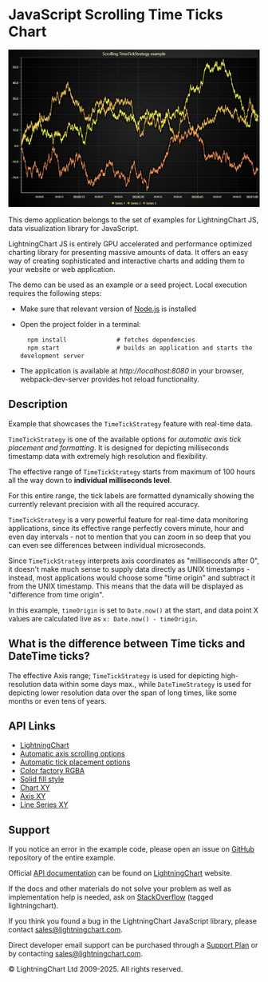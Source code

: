 # JavaScript Scrolling Time Ticks Chart

![JavaScript Scrolling Time Ticks Chart](timeTickStrategyScrolling-darkGold.png)

This demo application belongs to the set of examples for LightningChart JS, data visualization library for JavaScript.

LightningChart JS is entirely GPU accelerated and performance optimized charting library for presenting massive amounts of data. It offers an easy way of creating sophisticated and interactive charts and adding them to your website or web application.

The demo can be used as an example or a seed project. Local execution requires the following steps:

-   Make sure that relevant version of [Node.js](https://nodejs.org/en/download/) is installed
-   Open the project folder in a terminal:

          npm install              # fetches dependencies
          npm start                # builds an application and starts the development server

-   The application is available at _http://localhost:8080_ in your browser, webpack-dev-server provides hot reload functionality.


## Description

Example that showcases the `TimeTickStrategy` feature with real-time data.

`TimeTickStrategy` is one of the available options for _automatic axis tick placement and formatting_. It is designed for depicting milliseconds timestamp data with extremely high resolution and flexibility.

The effective range of `TimeTickStrategy` starts from maximum of 100 hours all the way down to **individual milliseconds level**.

For this entire range, the tick labels are formatted dynamically showing the currently relevant precision with all the required accuracy.

`TimeTickStrategy` is a very powerful feature for real-time data monitoring applications, since its effective range perfectly covers minute, hour and even day intervals - not to mention that you can zoom in so deep that you can even see differences between individual microseconds.

Since `TimeTickStrategy` interprets axis coordinates as "milliseconds after 0", it doesn't make much sense to supply data directly as UNIX timestamps - instead, most applications would choose some "time origin" and subtract it from the UNIX timestamp. This means that the data will be displayed as "difference from time origin".

In this example, `timeOrigin` is set to `Date.now()` at the start, and data point X values are calculated live as `x: Date.now() - timeOrigin`.

## What is the difference between Time ticks and DateTime ticks?

The effective Axis range; `TimeTickStrategy` is used for depicting high-resolution data within some days max., while `DateTimeStrategy` is used for depicting lower resolution data over the span of long times, like some months or even tens of years.


## API Links

* [LightningChart]
* [Automatic axis scrolling options]
* [Automatic tick placement options]
* [Color factory RGBA]
* [Solid fill style]
* [Chart XY]
* [Axis XY]
* [Line Series XY]


## Support

If you notice an error in the example code, please open an issue on [GitHub][0] repository of the entire example.

Official [API documentation][1] can be found on [LightningChart][2] website.

If the docs and other materials do not solve your problem as well as implementation help is needed, ask on [StackOverflow][3] (tagged lightningchart).

If you think you found a bug in the LightningChart JavaScript library, please contact sales@lightningchart.com.

Direct developer email support can be purchased through a [Support Plan][4] or by contacting sales@lightningchart.com.

[0]: https://github.com/Arction/
[1]: https://lightningchart.com/lightningchart-js-api-documentation/
[2]: https://lightningchart.com
[3]: https://stackoverflow.com/questions/tagged/lightningchart
[4]: https://lightningchart.com/support-services/

© LightningChart Ltd 2009-2025. All rights reserved.


[LightningChart]: https://lightningchart.com/js-charts/api-documentation/v8.0.1/functions/lightningChart-1.html
[Automatic axis scrolling options]: https://lightningchart.com/js-charts/api-documentation/v8.0.1/variables/AxisScrollStrategies.html
[Automatic tick placement options]: https://lightningchart.com/js-charts/api-documentation/v8.0.1/variables/AxisTickStrategies.html
[Color factory RGBA]: https://lightningchart.com/js-charts/api-documentation/v8.0.1/functions/ColorRGBA.html
[Solid fill style]: https://lightningchart.com/js-charts/api-documentation/v8.0.1/classes/SolidFill.html
[Chart XY]: https://lightningchart.com/js-charts/api-documentation/v8.0.1/classes/ChartXY.html
[Axis XY]: https://lightningchart.com/js-charts/api-documentation/v8.0.1/classes/Axis.html
[Line Series XY]: https://lightningchart.com/js-charts/api-documentation/v8.0.1/classes/LineSeries.html


